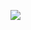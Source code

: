 ![](https://user-images.githubusercontent.com/69991414/129818060-0ac33a68-d050-475b-bd78-eafda4db6931.png)


